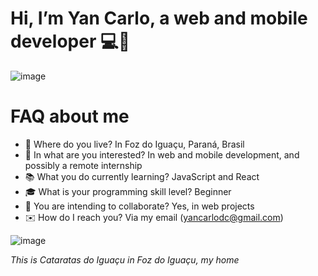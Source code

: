 # Hi, I’m Yan Carlo, a web and mobile developer 💻📱
![image](https://user-images.githubusercontent.com/40778394/118539312-a8e22d00-b725-11eb-9a48-4d76585fa887.png)
# FAQ about me
- 📍 Where do you live? In Foz do Iguaçu, Paraná, Brasil
- 🤔 In what are you interested? In web and mobile development, and possibly a remote internship
- 📚 What you do currently learning? JavaScript and React
- 🎓 What is your programming skill level? Beginner
- 🤝 You are intending to collaborate? Yes, in web projects
- ✉️ How do I reach you? Via my email (yancarlodc@gmail.com)


![image](https://user-images.githubusercontent.com/40778394/118545407-ed24fb80-b72c-11eb-9ac9-c7af7d4981cb.png)

*This is Cataratas do Iguaçu in Foz do Iguaçu, my home*
